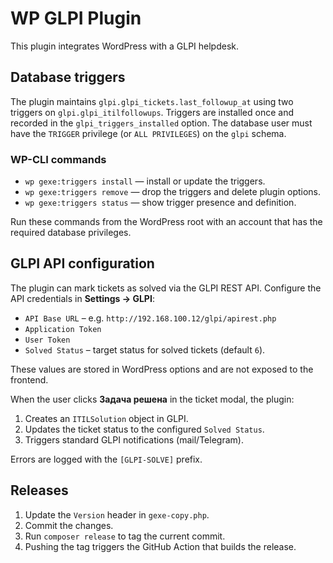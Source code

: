 # WP GLPI Plugin

This plugin integrates WordPress with a GLPI helpdesk.

## Database triggers

The plugin maintains `glpi.glpi_tickets.last_followup_at` using two triggers on `glpi.glpi_itilfollowups`.
Triggers are installed once and recorded in the `glpi_triggers_installed` option.
The database user must have the `TRIGGER` privilege (or `ALL PRIVILEGES`) on the `glpi` schema.

### WP-CLI commands

* `wp gexe:triggers install` — install or update the triggers.
* `wp gexe:triggers remove` — drop the triggers and delete plugin options.
* `wp gexe:triggers status` — show trigger presence and definition.

Run these commands from the WordPress root with an account that has the required database privileges.

## GLPI API configuration

The plugin can mark tickets as solved via the GLPI REST API. Configure the API credentials in **Settings → GLPI**:

* `API Base URL` – e.g. `http://192.168.100.12/glpi/apirest.php`
* `Application Token`
* `User Token`
* `Solved Status` – target status for solved tickets (default `6`).

These values are stored in WordPress options and are not exposed to the frontend.

When the user clicks **Задача решена** in the ticket modal, the plugin:

1. Creates an `ITILSolution` object in GLPI.
2. Updates the ticket status to the configured `Solved Status`.
3. Triggers standard GLPI notifications (mail/Telegram).

Errors are logged with the `[GLPI-SOLVE]` prefix.

## Releases

1. Update the `Version` header in `gexe-copy.php`.
2. Commit the changes.
3. Run `composer release` to tag the current commit.
4. Pushing the tag triggers the GitHub Action that builds the release.
